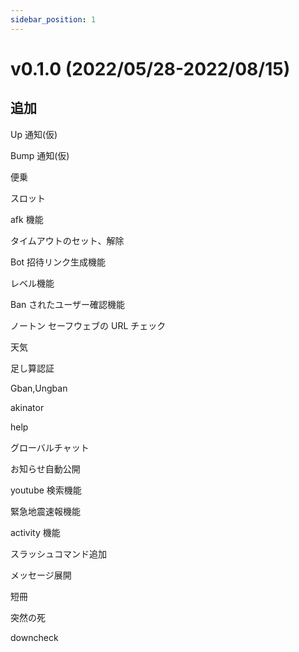 ```yaml
---
sidebar_position: 1
---
```


# v0.1.0 (2022/05/28-2022/08/15)

## 追加

Up 通知(仮)

Bump 通知(仮)

便乗

スロット

afk 機能

タイムアウトのセット、解除

Bot 招待リンク生成機能

レベル機能

Ban されたユーザー確認機能

ノートン セーフウェブの URL チェック

天気

足し算認証

Gban,Ungban

akinator

help

グローバルチャット

お知らせ自動公開

youtube 検索機能

緊急地震速報機能

activity 機能

スラッシュコマンド追加

メッセージ展開

短冊

突然の死

downcheck
